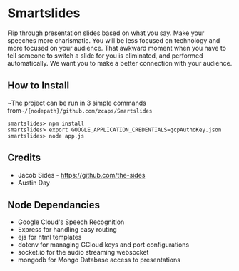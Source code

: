 # Smartslides
Flip through presentation slides based on what you say. Make your speeches more charismatic. You will be less focused on technology and more focused on your audience. That awkward moment when you have to tell someone to switch a slide for you is eliminated, and performed automatically. We want you to make a better connection with your audience.

## How to Install
~The project can be run in 3 simple commands from`~/{nodepath}/github.com/zcaps/Smartslides`
```
smartslides> npm install
smartslides> export GOOGLE_APPLICATION_CREDENTIALS=gcpAuthoKey.json
smartslides> node app.js
```
## Credits
* Jacob Sides - https://github.com/the-sides
* Austin Day

## Node Dependancies
* Google Cloud's Speech Recognition
* Express for handling easy routing
* ejs for html templates
* dotenv for managing GCloud keys and port configurations
* socket.io for the audio streaming websocket
* mongodb for Mongo Database access to presentations
	
